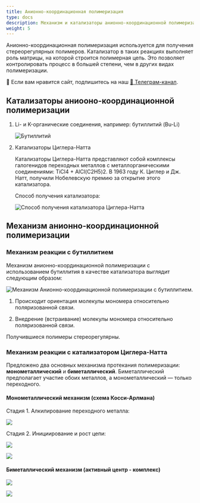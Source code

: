 ```yaml
---
title: Анионно-координационная полимеризация
type: docs
description: Механизм и катализаторы анионно-координационной полимеризации.
weight: 5
---
```


Анионно-координационная полимеризация используется для получения стереорегулярных полимеров. Катализатор в таких реакциях выполняет роль матрицы, на которой строится полимерная цепь. Это позволяет контролировать процесс в большей степени, чем в других видах полимеризации.


<div class="pagination-nav__link">🙏 Если вам нравится сайт, подпишитесь на наш <a href="https://t.me/+JfpTv9CJlwQ0MThi">🔗 Телеграм-канал</a>.</div>

## Катализаторы аниооно-координационной полимеризации

1. Li- и K-органические соединения, например: бутиллитий (Bu-Li)

    ![Бутиллитий](/images/anionno-koordinacionnaya-polimerizaciya/anionkoord_clip_image001_0000.png)

2. Катализаторы Циглера-Натта

    Катализаторы Циглера-Натта представляют собой комплексы галогенидов переходных металлов с металлорганическими соединениями: TiCl4 + AlCl(C2H5)2. В 1963 году К. Циглер и Дж. Натт, получили Нобелевскую премию за открытие этого катализатора.

    Способ получения катализатора:

    ![Способ получения катализатора Циглера-Натта](/images/anionno-koordinacionnaya-polimerizaciya/anionkoord_clip_image001_0001.png)

## Механизм анионно-координационной полимеризации

### Механизм реакции с бутиллитием

Механизм анионно-координационной полимеризации с использованием бутиллития в качестве катализатора выглядит следующим образом:

![Механизм Анионно-координационной полимеризации с бутиллитием.](/images/anionno-koordinacionnaya-polimerizaciya/anionkoord_clip_image001.png)

1. Происходит ориентация молекулы мономера относительно поляризованной связи.

2. Внедрение (встраивание) молекулы мономера относительно поляризованной связи.

Получившиеся полимеры стереорегулярны.

### Механизм реакции с катализатором Циглера-Натта

Предложено два основных механизма протекания полимеризации: **монометаллический** и **биметаллический**. Биметаллический предполагает участие обоих металлов, а монометаллический — только переходного.

#### Монометаллический механизм (схема Косси-Арлмана)

Стадия 1. Алкилирование переходного металла:

![](/images/anionno-koordinacionnaya-polimerizaciya/anionkoord_clip_image001_0004.png)

Стадия 2. Инициирование и рост цепи:

![](/images/anionno-koordinacionnaya-polimerizaciya/anionkoord_clip_image001_0005.png)

![](/images/anionno-koordinacionnaya-polimerizaciya/anionkoord_clip_image001_0006.png)

#### Биметаллический механизм (активный центр - комплекс)

![](/images/anionno-koordinacionnaya-polimerizaciya/anionkoord_clip_image001_0002.png)

![](/images/anionno-koordinacionnaya-polimerizaciya/anionkoord_clip_image001_0003.png)

